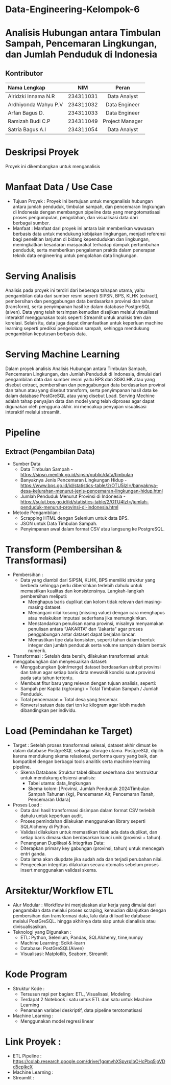 # Data-Engineering-Kelompok-6
# Analisis Hubungan antara Timbulan Sampah, Pencemaran Lingkungan, dan Jumlah Penduduk di Indonesia
## Kontributor 
| Nama Lengkap | NIM | Peran |
| :---         |     :---:      |          :---: |
| Alridzki Innama N.R  | 234311031     | Data Analyst   |
| Ardhiyonda Wahyu P.V    | 234311032       | Data Engineer     |
| Arfan Bagus D. | 234311033     | Data Engineer   |
| Ramizah Budi C.P   | 234311049      | Project Manager     |
| Satria Bagus A.I   | 234311054       | Data Analyst     |
# Deskripsi Proyek 
Proyek ini dikembangkan untuk menganalisis 
# Manfaat Data / Use Case
- Tujuan Proyek : Proyek ini bertujuan untuk menganalisis hubungan antara jumlah penduduk, timbulan sampah, dan pencemaran lingkungan di Indonesia dengan membangun pipeline data yang mengotomatisasi proses pengumpulan, pengolahan, dan visualisasi data dari berbagai sumber.
- Manfaat : Manfaat dari proyek ini antara lain memberikan wawasan berbasis data untuk mendukung kebijakan lingkungan, menjadi referensi bagi penelitian lanjutan di bidang kependudukan dan lingkungan, meningkatkan kesadaran masyarakat terhadap dampak pertumbuhan penduduk, serta memberikan pengalaman praktis dalam penerapan teknik data engineering untuk pengolahan data lingkungan.
# Serving Analisis
Analisis pada proyek ini terdiri dari beberapa tahapan utama, yaitu pengambilan data dari sumber resmi seperti SIPSN, BPS, KLHK (extract), pembersihan dan penggabungan data berdasarkan provinsi dan tahun (transform), serta penyimpanan hasil ke dalam database PostgreSQL (aiven). Data yang telah tersimpan kemudian disajikan melalui visualisasi interaktif menggunakan tools seperti Streamlit untuk analisis tren dan korelasi. Selain itu, data juga dapat dimanfaatkan untuk keperluan machine learning seperti prediksi pengelolaan sampah, sehingga mendukung pengambilan keputusan berbasis data.
# Serving Machine Learning
Dalam proyek analisis Analisis Hubungan antara Timbulan Sampah, Pencemaran Lingkungan, dan Jumlah Penduduk di Indonesia, dimulai dari pengambilan data dari sumber resmi yaitu BPS dan SISKLHK atau yang disebut extract, pembersihan dan penggabungan data berdasarkan provinsi dan tahun atau yang disebut transform, serta penyimpanan hasil data ke dalam database PostGreSQL atau yang disebut Load. Serving Mechine adalah tahap penyajian data dan model yang telah diproses agar dapat digunakan oleh pengguna akhir. ini mencakup penyajian visualisasi interaktif melalui streamlit.
# Pipeline
## Extract (Pengambilan Data)
- Sumber Data
  - Data Timbulan Sampah - https://sipsn.menlhk.go.id/sipsn/public/data/timbulan
  - Banyaknya Jenis Pencemaran Lingkungan Hidup - https://www.bps.go.id/id/statistics-table/2/OTU5IzI=/banyaknya-desa-kelurahan-menurut-jenis-pencemaran-lingkungan-hidup.html
  - Jumlah Penduduk Menurut Provinsi di Indonesia - https://sulut.bps.go.id/id/statistics-table/2/OTU4IzI=/jumlah-penduduk-menurut-provinsi-di-indonesia.html
- Metode Pengambilan :
  - Scrapping HTML dengan Selenium untuk data BPS.
  - JSON untuk Data Timbulan Sampah.
  - Penyimpanan awal dalam format CSV atau langsung ke PostgreSQL.
# Transform (Pembersihan & Transformasi)
- Pembersihan :
  - Data yang diambil dari SIPSN, KLHK, BPS memiliki struktur yang berbeda sehingga perlu dibersihkan terlebih dahulu untuk memastikan kualitas dan konsistensinya. Langkah-langkah pembersihan meliputi:
    - Menghapus baris duplikat dan kolom tidak relevan dari masing-masing dataset.
    - Menangani nilai kosong (missing value) dengan cara menghapus atau melakukan imputasi sederhana jika memungkinkan.
    - Menstandarkan penulisan nama provinsi, misalnya menyamakan penulisan antara “JAKARTA” dan “Jakarta” agar proses penggabungan antar dataset dapat berjalan lancar.
    - Memastikan tipe data konsisten, seperti tahun dalam bentuk integer dan jumlah penduduk serta volume sampah dalam bentuk numerik.
- Transformasi :
  Setelah data bersih, dilakukan transformasi untuk menggabungkan dan menyesuaikan dataset:
  - Menggabungkan (join/merge) dataset berdasarkan atribut provinsi dan tahun agar setiap baris data mewakili kondisi suatu provinsi pada satu tahun tertentu.
  - Membuat fitur baru yang relevan dengan tujuan analisis, seperti:
  - Sampah per Kapita (kg/orang) = Total Timbulan Sampah / Jumlah Penduduk.
  - Total pencemaran = Total desa yang tercemar.
  - Konversi satuan data dari ton ke kilogram agar lebih mudah dibandingkan per individu.
# Load (Pemindahan ke Target)
- Target :
  Setelah proses transformasi selesai, dataset akhir dimuat ke dalam database PostgreSQL sebagai storage utama. PostgreSQL dipilih karena mendukung skema relasional, performa query yang baik, dan kompatibel dengan berbagai tools analitik serta machine learning pipeline.
  - Skema Database:
    Struktur tabel dibuat sederhana dan terstruktur untuk mendukung efisiensi analisis:
    - Tabel utama: data_lingkungan
    - Skema kolom: [Provinsi, Jumlah Penduduk 2024Timbulan Sampah Tahunan (kg), Pencemaran Air, Pencemaran Tanah, Pencemaran Udara]
- Proses Load :
  - Data dari hasil transformasi disimpan dalam format CSV terlebih dahulu untuk keperluan audit.
  - Proses pemindahan dilakukan menggunakan library seperti SQLAlchemy di Python.
  - Validasi dilakukan untuk memastikan tidak ada data duplikat, dan setiap baris dimasukkan berdasarkan kunci unik (provinsi + tahun).
  - Penanganan Duplikasi & Integritas Data:
  - Diterapkan primary key gabungan (provinsi, tahun) untuk mencegah entri ganda.
  - Data lama akan diupdate jika sudah ada dan terjadi perubahan nilai.
  - Pengecekan integritas dilakukan secara otomatis sebelum proses insert menggunakan validasi skema.
# Arsitektur/Workflow ETL
- Alur Modular : Workflow ini menjelaskan alur kerja yang dimulai dari pengambilan data melalui proses scraping, kemudian dilanjutkan dengan pembersihan dan transformasi data, lalu data di load ke database melalui PostGreSQL. hingga akhirnya data siap untuk dianalisis atau divisualisasikan.
- Teknologi yang Digunakan :
  - ETL: Python, Selenium, Pandas, SQLAlchemy, time,numpy
  - Machine Learning: Scikit-learn
  - Database: PostGreSQL(Aiven)
  - Visualisasi: Matplotlib, Seaborn, Streamlit
# Kode Program
- Struktur Kode :
  - Tersusun rapi per bagian: ETL, Visualisasi, Modeling
  - Terdapat 2 Notebook : satu untuk ETL dan satu untuk Machine Learning
  - Penamaan variabel deskriptif, data pipeline terotomatisasi
- Machine Learning :
  - Menggunakan model regresi linear
# Link Proyek :
- ETL Pipeline : https://colab.research.google.com/drive/1gqmvhXSpyrplbOHcPbq5joVDd5cpIkcX
- Machine Learning :
- Streamlit : 
